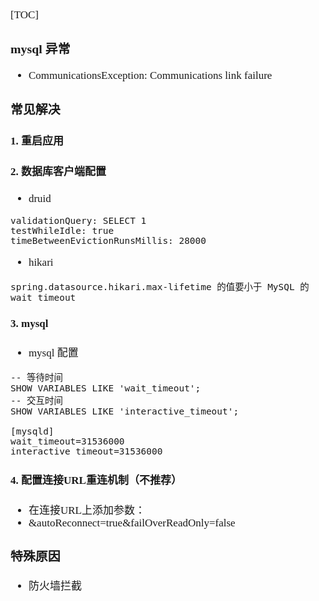 <span  style="font-family: Simsun,serif; font-size: 17px; ">

[TOC]

### mysql 异常

- CommunicationsException: Communications link failure

### 常见解决

#### 1. 重启应用

#### 2. 数据库客户端配置

- druid
~~~
validationQuery: SELECT 1
testWhileIdle: true
timeBetweenEvictionRunsMillis: 28000
~~~
- hikari
~~~
spring.datasource.hikari.max-lifetime 的值要小于 MySQL 的 wait_timeout
~~~

#### 3. mysql

- mysql 配置
~~~
-- 等待时间
SHOW VARIABLES LIKE 'wait_timeout';
-- 交互时间
SHOW VARIABLES LIKE 'interactive_timeout';

[mysqld]
wait_timeout=31536000
interactive_timeout=31536000
~~~

#### 4. 配置连接URL重连机制（不推荐）

- 在连接URL上添加参数：
- &autoReconnect=true&failOverReadOnly=false

### 特殊原因

- 防火墙拦截

</span>